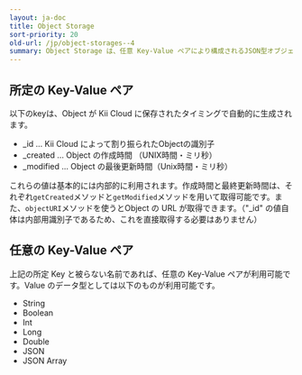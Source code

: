 ```yaml
---
layout: ja-doc
title: Object Storage
sort-priority: 20
old-url: /jp/object-storages--4
summary: Object Storage は、任意 Key-Value ペアにより構成されるJSON型オブジェクト（Object）を、サーバ側のカスタマイズを行うことなく管理する仕組みを提供します。
---
```

## 所定の Key-Value ペア

以下のkeyは、Object が Kii Cloud に保存されたタイミングで自動的に生成されます。

* \_id … Kii Cloud によって割り振られたObjectの識別子
* \_created … Object の作成時間 （UNIX時間・ミリ秒）
* \_modified … Object の最後更新時間（Unix時間・ミリ秒）

これらの値は基本的には内部的に利用されます。作成時間と最終更新時間は、それぞれ`getCreated`メソッドと`getModified`メソッドを用いて取得可能です。また、`objectURI`メソッドを使うとObject の URL が取得できます。（"\_id" の値自体は内部用識別子であるため、これを直接取得する必要はありません）

## 任意の Key-Value ペア

上記の所定 Key と被らない名前であれば、任意の Key-Value ペアが利用可能です。Value のデータ型としては以下のものが利用可能です。

* String
* Boolean
* Int
* Long
* Double
* JSON
* JSON Array
